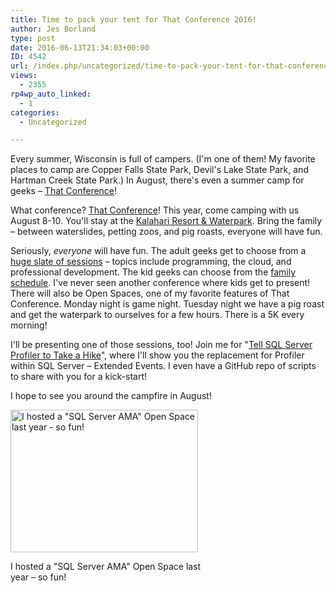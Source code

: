 ```yaml
---
title: Time to pack your tent for That Conference 2016!
author: Jes Borland
type: post
date: 2016-06-13T21:34:03+00:00
ID: 4542
url: /index.php/uncategorized/time-to-pack-your-tent-for-that-conference-2016/
views:
  - 2355
rp4wp_auto_linked:
  - 1
categories:
  - Uncategorized

---
```

Every summer, Wisconsin is full of campers. (I'm one of them! My favorite places to camp are Copper Falls State Park, Devil's Lake State Park, and Hartman Creek State Park.) In August, there's even a summer camp for geeks – <a href="https://www.thatconference.com/" target="_blank">That Conference</a>!

What conference? <a href="https://www.thatconference.com/" target="_blank">That Conference</a>! This year, come camping with us August 8-10. You'll stay at the <a href="http://www.kalahariresorts.com/wisconsin" target="_blank">Kalahari Resort & Waterpark</a>. Bring the family – between waterslides, petting zoos, and pig roasts, everyone will have fun.

Seriously, _everyone_ will have fun. The adult geeks get to choose from a <a href="https://www.thatconference.com/Schedule" target="_blank">huge slate of sessions</a> – topics include programming, the cloud, and professional development. The kid geeks can choose from the <a href="https://www.thatconference.com/Schedule/FamilySchedule" target="_blank">family schedule</a>. I've never seen another conference where kids get to present! There will also be Open Spaces, one of my favorite features of That Conference. Monday night is game night. Tuesday night we have a pig roast and get the waterpark to ourselves for a few hours. There is a 5K every morning!

I'll be presenting one of those sessions, too! Join me for "<a href="https://www.thatconference.com/sessions/session/10219" target="_blank">Tell SQL Server Profiler to Take a Hike</a>", where I'll show you the replacement for Profiler within SQL Server – Extended Events. I even have a GitHub repo of scripts to share with you for a kick-start!

I hope to see you around the campfire in August!

<div id="attachment_4543" style="width: 310px" class="wp-caption aligncenter">
  <img class="wp-image-4543 size-medium" src="/wp-content/uploads/2016/06/ThatConf-open-spaces-300x228.jpg" alt="I hosted a &quot;SQL Server AMA&quot; Open Space last year - so fun! " width="300" height="228" srcset="/wp-content/uploads/2016/06/ThatConf-open-spaces-300x228.jpg 300w, /wp-content/uploads/2016/06/ThatConf-open-spaces.jpg 1024w" sizes="(max-width: 300px) 100vw, 300px" />
  
  <p class="wp-caption-text">
    I hosted a "SQL Server AMA" Open Space last year – so fun!
  </p>
</div>

&nbsp;